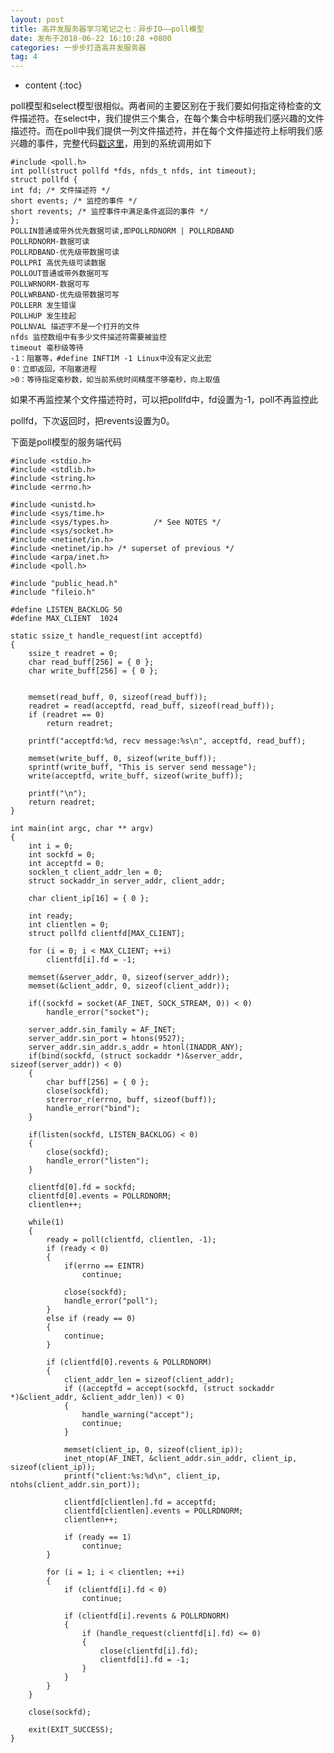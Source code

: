 ```yaml
---
layout: post
title: 高并发服务器学习笔记之七：异步IO——poll模型
date: 发布于2018-06-22 16:10:28 +0800
categories: 一步步打造高并发服务器
tag: 4
---
```


* content
{:toc}

poll模型和select模型很相似。两者间的主要区别在于我们要如何指定待检查的文件描述符。在select中，我们提供三个集合，在每个集合中标明我们感兴趣的文件描述符。而在poll中我们提供一列文件描述符，并在每个文件描述符上标明我们感兴趣的事件，完整代码[戳这里](https://github.com/zhangn1989/MyRPC)​​​​​​​，用到的系统调用如下
<!-- more -->


    
    
    #include <poll.h>
    int poll(struct pollfd *fds, nfds_t nfds, int timeout);
    struct pollfd {
    int fd; /* 文件描述符 */
    short events; /* 监控的事件 */
    short revents; /* 监控事件中满足条件返回的事件 */
    };
    POLLIN普通或带外优先数据可读,即POLLRDNORM | POLLRDBAND
    POLLRDNORM-数据可读
    POLLRDBAND-优先级带数据可读
    POLLPRI 高优先级可读数据
    POLLOUT普通或带外数据可写
    POLLWRNORM-数据可写
    POLLWRBAND-优先级带数据可写
    POLLERR 发生错误
    POLLHUP 发生挂起
    POLLNVAL 描述字不是一个打开的文件
    nfds 监控数组中有多少文件描述符需要被监控
    timeout 毫秒级等待
    -1：阻塞等，#define INFTIM -1 Linux中没有定义此宏
    0：立即返回，不阻塞进程
    >0：等待指定毫秒数，如当前系统时间精度不够毫秒，向上取值

如果不再监控某个文件描述符时，可以把pollfd中，fd设置为-1，poll不再监控此

pollfd，下次返回时，把revents设置为0。

下面是poll模型的服务端代码

    
    
    #include <stdio.h>
    #include <stdlib.h>
    #include <string.h>
    #include <errno.h>
    
    #include <unistd.h>
    #include <sys/time.h>
    #include <sys/types.h>          /* See NOTES */
    #include <sys/socket.h>
    #include <netinet/in.h>
    #include <netinet/ip.h> /* superset of previous */
    #include <arpa/inet.h>
    #include <poll.h>
    
    #include "public_head.h"
    #include "fileio.h"
    
    #define LISTEN_BACKLOG 50
    #define MAX_CLIENT	1024
    
    static ssize_t handle_request(int acceptfd)
    {
    	ssize_t readret = 0;
    	char read_buff[256] = { 0 };
    	char write_buff[256] = { 0 };
    
    
    	memset(read_buff, 0, sizeof(read_buff));
    	readret = read(acceptfd, read_buff, sizeof(read_buff));
    	if (readret == 0)
    		return readret;
    
    	printf("acceptfd:%d, recv message:%s\n", acceptfd, read_buff);
    
    	memset(write_buff, 0, sizeof(write_buff));
    	sprintf(write_buff, "This is server send message");
    	write(acceptfd, write_buff, sizeof(write_buff));
    
    	printf("\n");
    	return readret;
    }
    
    int main(int argc, char ** argv)
    {
    	int i = 0;
        int sockfd = 0;
        int acceptfd = 0;
        socklen_t client_addr_len = 0;
        struct sockaddr_in server_addr, client_addr;
    
        char client_ip[16] = { 0 };
    
    	int ready;
    	int clientlen = 0;
    	struct pollfd clientfd[MAX_CLIENT];
    
    	for (i = 0; i < MAX_CLIENT; ++i)
    		clientfd[i].fd = -1;
    
        memset(&server_addr, 0, sizeof(server_addr));
        memset(&client_addr, 0, sizeof(client_addr));
    
        if((sockfd = socket(AF_INET, SOCK_STREAM, 0)) < 0)
            handle_error("socket");
    
        server_addr.sin_family = AF_INET;
        server_addr.sin_port = htons(9527);
        server_addr.sin_addr.s_addr = htonl(INADDR_ANY);
        if(bind(sockfd, (struct sockaddr *)&server_addr, sizeof(server_addr)) < 0)
        {
    		char buff[256] = { 0 };
            close(sockfd);
    		strerror_r(errno, buff, sizeof(buff));
            handle_error("bind");
        }
    
        if(listen(sockfd, LISTEN_BACKLOG) < 0)
        {
            close(sockfd);
            handle_error("listen");
        }
    
    	clientfd[0].fd = sockfd;
    	clientfd[0].events = POLLRDNORM;
    	clientlen++;
    	
        while(1)
        {
    		ready = poll(clientfd, clientlen, -1);
    		if (ready < 0)
    		{
    			if(errno == EINTR)
    				continue;
    
    			close(sockfd);
    			handle_error("poll");
    		}
    		else if (ready == 0)
    		{
    			continue;
    		}
    
    		if (clientfd[0].revents & POLLRDNORM)
    		{
    			client_addr_len = sizeof(client_addr);
    			if ((acceptfd = accept(sockfd, (struct sockaddr *)&client_addr, &client_addr_len)) < 0)
    			{
    				handle_warning("accept");
    				continue;
    			}
    
    			memset(client_ip, 0, sizeof(client_ip));
    			inet_ntop(AF_INET, &client_addr.sin_addr, client_ip, sizeof(client_ip));
    			printf("client:%s:%d\n", client_ip, ntohs(client_addr.sin_port));
    
    			clientfd[clientlen].fd = acceptfd;
    			clientfd[clientlen].events = POLLRDNORM;
    			clientlen++;
    
    			if (ready == 1)
    				continue;
    		}
            
    		for (i = 1; i < clientlen; ++i)
    		{
    			if (clientfd[i].fd < 0)
    				continue;
    
    			if (clientfd[i].revents & POLLRDNORM)
    			{
    				if (handle_request(clientfd[i].fd) <= 0)
    				{
    					close(clientfd[i].fd);
    					clientfd[i].fd = -1;
    				}
    			}
    		}
        }
        
        close(sockfd);
    
    	exit(EXIT_SUCCESS);
    }
    

